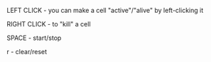 
LEFT CLICK - you can make a cell "active"/"alive" by left-clicking it

RIGHT CLICK - to "kill" a cell

SPACE - start/stop

r - clear/reset
